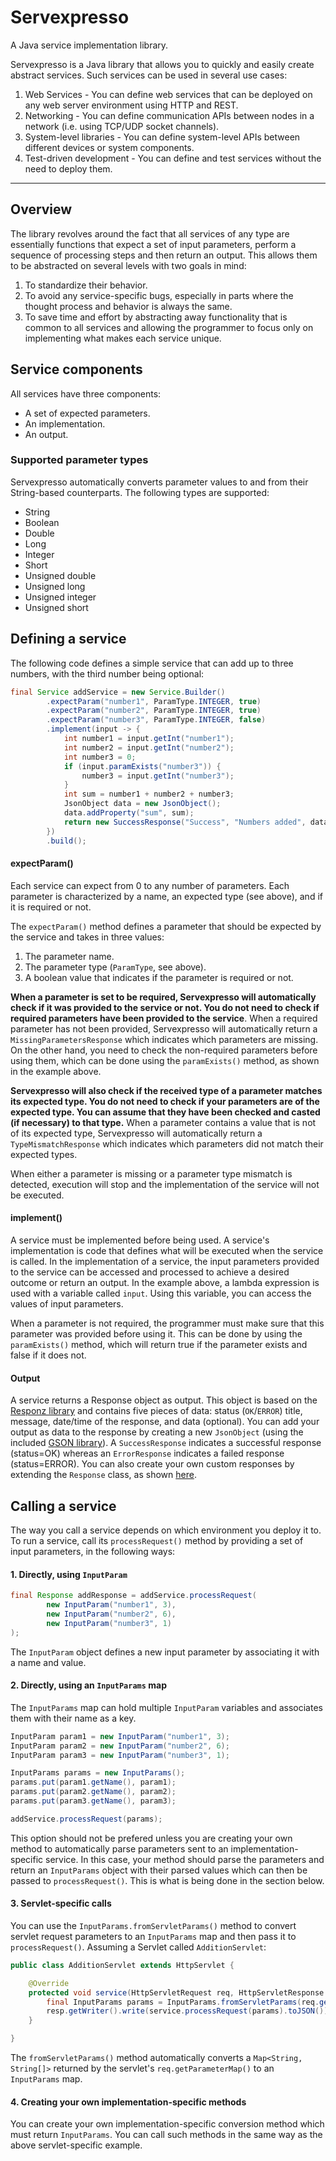# Servexpresso

A Java service implementation library.

Servexpresso is a Java library that allows you to quickly and easily 
create abstract services. Such services can be used in several use cases:

1) Web Services - You can define web services that can be deployed on any web 
server environment using HTTP and REST.
2) Networking - You can define communication APIs between nodes in a 
network (i.e. using TCP/UDP socket channels). 
3) System-level libraries - You can define system-level APIs between different
devices or system components.
4) Test-driven development - You can define and test services without
the need to deploy them.

---

## Overview
The library revolves around the fact that all services of any type are essentially
functions that expect a set of input parameters, perform a sequence of processing steps 
and then return an output. This allows them to be abstracted on several levels with two
goals in mind:
1) To standardize their behavior.
2) To avoid any service-specific bugs, especially in parts where
the thought process and behavior is always the same.
3) To save time and effort by abstracting away functionality that is 
common to all services and allowing the programmer to focus only 
on implementing what makes each service unique.

## Service components
All services have three components:

* A set of expected parameters.
* An implementation.
* An output.

### Supported parameter types
Servexpresso automatically converts parameter values to and from their String-based counterparts. The following types are supported:
* String
* Boolean
* Double
* Long
* Integer
* Short
* Unsigned double
* Unsigned long
* Unsigned integer
* Unsigned short

## Defining a service
The following code defines a simple service that can add up to three numbers, with the third number being optional:

```java
final Service addService = new Service.Builder()
        .expectParam("number1", ParamType.INTEGER, true)
        .expectParam("number2", ParamType.INTEGER, true)
        .expectParam("number3", ParamType.INTEGER, false)
        .implement(input -> {
            int number1 = input.getInt("number1");
            int number2 = input.getInt("number2");
            int number3 = 0;
            if (input.paramExists("number3")) {
                number3 = input.getInt("number3");
            }
            int sum = number1 + number2 + number3;
            JsonObject data = new JsonObject();
            data.addProperty("sum", sum);
            return new SuccessResponse("Success", "Numbers added", data);
        })
        .build();
```

#### expectParam()
Each service can expect from 0 to any number of parameters. Each parameter is characterized by a name, an expected type (see above),
and if it is required or not.

The ```expectParam()``` method defines a parameter that should be expected
by the service and takes in three values:
1) The parameter name.
2) The parameter type (```ParamType```, see above).
3) A boolean value that indicates if the parameter is required or not.

**When a parameter is set to be required, Servexpresso will automatically check if it was provided to the service or not.
You do not need to check if required parameters have been provided to the service**. When a required parameter has not
been provided, Servexpresso will automatically return a ```MissingParametersResponse``` which indicates which parameters
are missing. On the other hand, you need to check the non-required parameters before using them, which can be done 
using the ```paramExists()``` method, as shown in the example above.

**Servexpresso will also check if the received type of a parameter matches its expected type. You do not need to check
if your parameters are of the expected type. You can assume that they have been checked and casted (if necessary) to that type.**
When a parameter contains a value that is not of its expected type, Servexpresso will automatically return a ```TypeMismatchResponse```
which indicates which parameters did not match their expected types.

When either a parameter is missing or a parameter type mismatch is detected, execution will stop and the implementation
 of the service will not be executed.

#### implement()
A service must be implemented before being used. A service's implementation is code that defines what will be 
executed when the service is called. In the implementation of a service, the input parameters provided to the service
can be accessed and processed to achieve a desired outcome or return an output. In the example above, a lambda expression 
is used with a variable called ```input```. Using this variable, you can access the values of input parameters.

When a parameter is not required, the programmer must make sure that this parameter was provided before using it. This
can be done by using the ```paramExists()``` method, which will return true if the parameter exists and false if it does not.

#### Output
A service returns a Response object as output. This object is based on the [Responz library](https://raylabz.github.io/Responz/) and
contains five pieces of data: status (```OK```/```ERROR```) title, message, date/time of the response, and data (optional).
You can add your output as data to the response by creating a new ```JsonObject``` 
(using the included [GSON library](https://github.com/google/gson)). A ```SuccessResponse``` indicates a successful
response (status=OK) whereas an ```ErrorResponse``` indicates a failed response (status=ERROR). You can also create your 
own custom responses by extending the ```Response``` class, as shown [here](https://raylabz.github.io/Responz/javaGuide.html#custom).

## Calling a service
The way you call a service depends on which environment you deploy it to. To run a service, call its ```processRequest()``` method
by providing a set of input parameters, in the following ways:

#### 1. Directly, using ```InputParam```
```java
final Response addResponse = addService.processRequest(
        new InputParam("number1", 3),
        new InputParam("number2", 6),
        new InputParam("number3", 1)
);
```
The ```InputParam``` object defines a new input parameter by associating it with a name and value.

#### 2. Directly, using an ```InputParams``` map
The ```InputParams``` map can hold multiple ```InputParam``` variables and associates them with their name as a key.

```java
InputParam param1 = new InputParam("number1", 3);
InputParam param2 = new InputParam("number2", 6);
InputParam param3 = new InputParam("number3", 1);

InputParams params = new InputParams();
params.put(param1.getName(), param1);
params.put(param2.getName(), param2);
params.put(param3.getName(), param3);

addService.processRequest(params);
```

This option should not be prefered unless you are creating your own method to automatically parse parameters sent to an
implementation-specific service. In this case, your method should parse the parameters and return an ```InputParams``` object
with their parsed values which can then be passed to ```processRequest()```. This is what is being done in the section below.

#### 3. Servlet-specific calls
You can use the ```InputParams.fromServletParams()``` method to convert servlet request parameters to an ```InputParams``` map
and then pass it to ```processRequest()```.
Assuming a Servlet called ```AdditionServlet```:
```java
public class AdditionServlet extends HttpServlet {

    @Override
    protected void service(HttpServletRequest req, HttpServletResponse resp) throws ServletException, IOException {
        final InputParams params = InputParams.fromServletParams(req.getParameterMap());
        resp.getWriter().write(service.processRequest(params).toJSON());
    }

}
```

The ```fromServletParams()``` method automatically converts a ```Map<String, String[]>``` returned by the servlet's 
```req.getParameterMap()``` to an ```InputParams``` map.

#### 4. Creating your own implementation-specific methods
You can create your own implementation-specific conversion method which must return ```InputParams```. You can call such methods
in the same way as the above servlet-specific example.
